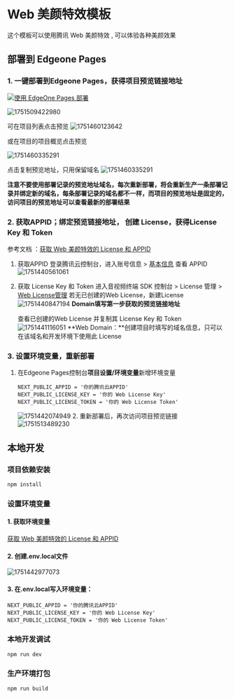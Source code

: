 # Web 美颜特效模板

这个模板可以使用腾讯 Web 美颜特效 , 可以体验各种美颜效果

## 部署到 Edgeone Pages

### 1. 一键部署到Edgeone Pages，获得项目预览链接地址

[![使用 EdgeOne Pages 部署](https://cdnstatic.tencentcs.com/edgeone/pages/deploy.svg)](https://console.cloud.tencent.com/edgeone/pages/new?template=trtc-ar)

![1751509422980](image/README_zh-CN/1751509422980.png)

可在项目列表点击预览
![1751460123642](image/README_zh-CN/1751460123642.png)

或在项目的项目概览点击预览

![1751460335291](image/README_zh-CN/1751460335291.png)

点击复制预览地址，只用保留域名
![1751460335291](image/README_zh-CN/1751441411057.png)

**注意不要使用部署记录的预览地址域名，每次重新部署，将会重新生产一条部署记录并绑定新的域名，每条部署记录的域名都不一样，而项目的预览地址是固定的，访问项目的预览地址可以查看最新的部署结果**

### 2. 获取APPID；绑定预览链接地址， 创建 License，获得License Key 和 Token

   参考文档 ：[获取 Web 美颜特效的 License 和 APPID](https://cloud.tencent.com/document/product/616/71364)

1. 获取APPID
   登录腾讯云控制台，进入账号信息 > [基本信息](https://console.cloud.tencent.com/developer "https://console.cloud.tencent.com/developer") 查看 APPID
   ![1751440561061](image/README_zh-CN/1751440561061.png)
2. 获取 License Key 和 Token
   进入音视频终端 SDK 控制台 > License 管理 > [Web License管理](https://console.cloud.tencent.com/vcube/web "https://console.cloud.tencent.com/vcube/web")
   若无已创建的Web License，新建License
   ![1751440847194](image/README_zh-CN/1751440847194.png)      **Domain填写第一步获取的预览链接地址**

   查看已创建的Web License 并复制其 License Key 和 Token![1751441116051](image/README_zh-CN/1751441116051.png)
   **Web Domain：**创建项目时填写的域名信息，只可以在该域名和开发环境下使用此 License

### 3.  设置环境变量，重新部署

1. 在Edgeone Pages控制台**项目设置/环境变量**新增环境变量

   ```
   NEXT_PUBLIC_APPID = '你的腾讯云APPID'
   NEXT_PUBLIC_LICENSE_KEY = '你的 Web License Key'
   NEXT_PUBLIC_LICENSE_TOKEN = '你的 Web License Token'
   ```

   ![1751442074949](image/README_zh-CN/1751442074949.png)
   2. 重新部署后，再次访问项目预览链接
   ![1751513489230](image/README_zh-CN/1751513489230.png)

## 本地开发

### 项目依赖安装

```sh
npm install
```

### 设置环境变量

#### 1. 获取环境变量

[获取 Web 美颜特效的 License 和 APPID](https://cloud.tencent.com/document/product/616/71364)

#### 2. 创建.env.local文件

![1751442977073](image/README_zh-CN/1751442977073.png)

#### 3. 在.env.local写入环境变量：

```
NEXT_PUBLIC_APPID = '你的腾讯云APPID'
NEXT_PUBLIC_LICENSE_KEY = '你的 Web License Key'
NEXT_PUBLIC_LICENSE_TOKEN = '你的 Web License Token'
```

### 本地开发调试

```sh
npm run dev
```

### 生产环境打包

```sh
npm run build
```

